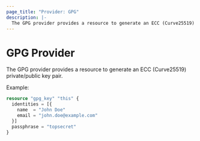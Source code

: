 ```yaml
---
page_title: "Provider: GPG"
description: |-
  The GPG provider provides a resource to generate an ECC (Curve25519) private/public key pair.
---
```


# GPG Provider
The GPG provider provides a resource to generate an ECC (Curve25519) private/public key pair.

Example:
```terraform
resource "gpg_key" "this" {
  identities = [{
    name  = "John Doe"
    email = "john.doe@example.com"
  }]
  passphrase = "topsecret"
}
```
